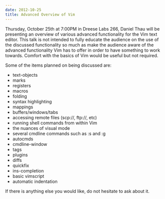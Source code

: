 ```yaml
---
date: 2012-10-25
title: Advanced Overview of Vim
---
```

Thursday, October 25th at 7:00PM in Dreese Labs 266, Daniel Thau will be presenting an overview of various advanced functionality for the Vim text editor.  This talk is not intended to fully educate the audience on the use of the discussed functionality so much as make the audience aware of the advanced functionality Vim has to offer in order to have something to work towards.  Comfort with the basics of Vim would be useful but not required.

Some of the items planned on being discussed are:

- text-objects
- marks
- registers
- macros
- folding
- syntax highlighting
- mappings
- buffers/windows/tabs
- accessing remote files (scp://, ftp://, etc)
- running shell commands from within Vim
- the nuances of visual mode
- several cmdline commands such as :s and :g
- autocmds
- cmdline-window
- tags
- plugins
- diffs
- quickfix
- ins-completion
- basic vimscript
- automatic indentation

If there is anything else you would like, do not hesitate to ask about it.
